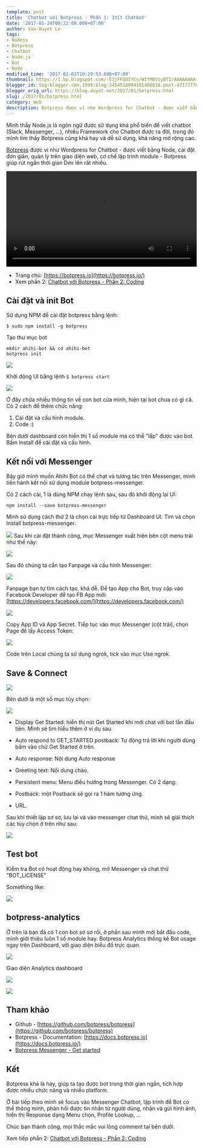 ```yaml
---
template: post
title: 'Chatbot với Botpress - Phần 1: Init Chatbot'
date: '2017-01-24T00:22:00.000+07:00'
author: Van-Duyet Le
tags:
- Nodejs
- Botpress
- Chatbot
- Node.js
- Bot
- Node
modified_time: '2017-02-03T10:29:53.696+07:00'
thumbnail: https://1.bp.blogspot.com/-E3jFFQUIYCs/WIYM0StyBTI/AAAAAAAAihE/voCjyxjUDMcfR7dIoMfX7bdbLnaoaOASQCLcB/s1600/Screenshot%2Bfrom%2B2017-01-23%2B21-01-28.png
blogger_id: tag:blogger.com,1999:blog-3454518094181460838.post-471777703623476548
blogger_orig_url: https://blog.duyet.net/2017/01/botpress.html
slug: /2017/01/botpress.html
category: Web
description: Botpress được ví như Wordpress for Chatbot - được viết bằng Node, cài đặt đơn giản, quản lý trên giao diện web, cơ chế lập trình module - Botpress giúp rút ngắn thời gian Dev lên rất nhiều.
---
```


Mình thấy Node.js là ngôn ngữ được sử dụng khá phổ biến để viết chatbot (Slack, Messenger, ...), nhiều Framework cho Chatbot được ra đời, trong đó mình tìm thấy Botpress cũng khá hay và dễ sử dụng, khả năng mở rộng cao.

[Botpress](https://botpress.io/?ref=duyetdev.com) được ví như Wordpress for Chatbot - được viết bằng Node, cài đặt đơn giản, quản lý trên giao diện web, cơ chế lập trình module - Botpress giúp rút ngắn thời gian Dev lên rất nhiều.

<div>
  <video autoplay="" controls="" loop="" width="100%">
    <source src="https://botpress.io/video/video_0.mp4" type="video/mp4"></source>
    Your browser does not support HTML5 video.
  </video>
</div>


- Trang chủ: [https://botpress.io](https://botpress.io/)
- Xem phần 2: [Chatbot với Botpress - Phần 2: Coding](https://blog.duyet.net/2017/01/botpress-p2.html#.WJP5EhJ97_g)

## Cài đặt và init Bot ##
Sử dụng NPM để cài đặt botpress bằng lệnh:

```
$ sudo npm install -g botpress
```

Tạo thư mục bot

```
mkdir ahihi-bot && cd ahihi-bot
botpress init
```

[![](https://1.bp.blogspot.com/-E3jFFQUIYCs/WIYM0StyBTI/AAAAAAAAihE/voCjyxjUDMcfR7dIoMfX7bdbLnaoaOASQCLcB/s1600/Screenshot%2Bfrom%2B2017-01-23%2B21-01-28.png)](https://1.bp.blogspot.com/-E3jFFQUIYCs/WIYM0StyBTI/AAAAAAAAihE/voCjyxjUDMcfR7dIoMfX7bdbLnaoaOASQCLcB/s1600/Screenshot%2Bfrom%2B2017-01-23%2B21-01-28.png)

Khởi động UI bằng lệnh `$ botpress start`

[![](https://4.bp.blogspot.com/--N0pR5TcpI4/WIYgVGrHLCI/AAAAAAAAihU/gdwjMsbsx2c5LyHLYFn9Wp6JZN2tDeSIgCLcB/s1600/Screenshot%2Bfrom%2B2017-01-23%2B22-23-38.png)](https://4.bp.blogspot.com/--N0pR5TcpI4/WIYgVGrHLCI/AAAAAAAAihU/gdwjMsbsx2c5LyHLYFn9Wp6JZN2tDeSIgCLcB/s1600/Screenshot%2Bfrom%2B2017-01-23%2B22-23-38.png)

Ở đây chứa nhiều thông tin về con bot của mình, hiện tại bot chưa có gì cả. Có 2 cách để thêm chức năng:

1. Cài đặt và cấu hình module.
2. Code :) 

Bên dưới dashboard còn hiển thị 1 số module mà có thể "lắp" được vào bot. Bấm Install để cài đặt  và cấu hình.

## Kết nối với Messenger ##
Bây giờ mình muốn Ahihi Bot có thể chat và tương tác trên Messenger, mình tiến hành kết nối sử dụng module botpress-messenger.

Có 2 cách cài, 1 là dùng NPM chạy lệnh sau, sau đó khởi động lại UI:

```
npm install --save botpress-messenger
```

Mình sử dụng cách thứ 2 là chọn cài trực tiếp từ Dashboard UI. Tìm và chọn Install botpress-messenger.

[![](https://1.bp.blogspot.com/-M4qO1VGsQug/WIYnN9tdP0I/AAAAAAAAih0/vSRnvehsR74NymJkah4zNkAeOo-7vKvVwCK4B/s1600/Untitled%2Bdrawing%2B%25283%2529.png)](https://1.bp.blogspot.com/-M4qO1VGsQug/WIYnN9tdP0I/AAAAAAAAih0/vSRnvehsR74NymJkah4zNkAeOo-7vKvVwCK4B/s1600/Untitled%2Bdrawing%2B%25283%2529.png)
Sau khi cài đặt thành công, mục Messenger xuất hiện bên cột menu trái như thế này:

[![](https://1.bp.blogspot.com/-ZkaxhY2dQ5Y/WIYpKEZQcbI/AAAAAAAAih8/i-d53OmXtWgX_sh8zHjmcmR73Eyw19b8wCLcB/s1600/Untitled%2Bdrawing%2B%25284%2529.png)](https://1.bp.blogspot.com/-ZkaxhY2dQ5Y/WIYpKEZQcbI/AAAAAAAAih8/i-d53OmXtWgX_sh8zHjmcmR73Eyw19b8wCLcB/s1600/Untitled%2Bdrawing%2B%25284%2529.png)

Sau đó chúng ta cần tạo Fanpage và cấu hình Messenger:

[![](https://4.bp.blogspot.com/-iRUJd2KTFPw/WIYpf7mPwDI/AAAAAAAAiiA/C70RgIQmNb0WTQ6SYJOoYuFHPjxKCgX4gCLcB/s1600/Screenshot%2Bfrom%2B2017-01-23%2B23-03-39.png)](https://4.bp.blogspot.com/-iRUJd2KTFPw/WIYpf7mPwDI/AAAAAAAAiiA/C70RgIQmNb0WTQ6SYJOoYuFHPjxKCgX4gCLcB/s1600/Screenshot%2Bfrom%2B2017-01-23%2B23-03-39.png)

Fanpage bạn tự tìm cách tạo, khá dễ.
Để tạo App cho Bot, truy cập vào Facebook Developer để tạo FB App mới: [https://developers.facebook.com/](https://developers.facebook.com/)

[![](https://3.bp.blogspot.com/-fHZ4dUl8F-8/WIYqJ4Ij7HI/AAAAAAAAiiI/6LcCzSVdnzsDbOhMlVjcGMmejIZFCJ-TwCLcB/s1600/Screenshot%2Bfrom%2B2017-01-23%2B23-06-38.png)](https://3.bp.blogspot.com/-fHZ4dUl8F-8/WIYqJ4Ij7HI/AAAAAAAAiiI/6LcCzSVdnzsDbOhMlVjcGMmejIZFCJ-TwCLcB/s1600/Screenshot%2Bfrom%2B2017-01-23%2B23-06-38.png)

Copy App ID và App Secret. Tiếp tục vào mục Messenger (cột trái), chọn Page để lấy Access Token:

[![](https://4.bp.blogspot.com/-Tqat_6j0XwM/WIYrs9mVlwI/AAAAAAAAiiU/EFTdreiGffEsrnadbyeDgDEchj6qpz-BQCLcB/s1600/Screenshot%2Bfrom%2B2017-01-23%2B23-13-26.png)](https://4.bp.blogspot.com/-Tqat_6j0XwM/WIYrs9mVlwI/AAAAAAAAiiU/EFTdreiGffEsrnadbyeDgDEchj6qpz-BQCLcB/s1600/Screenshot%2Bfrom%2B2017-01-23%2B23-13-26.png)

Code trên Local chúng ta sử dụng ngrok, tick vào mục Use ngrok. 

## Save & Connect ##

[![](https://4.bp.blogspot.com/-brOoSCiXfSw/WIYtHtM77bI/AAAAAAAAiic/YQQOX7gEBosWiovhV2qjZg117CMWhqDqQCLcB/s1600/Untitled%2Bdrawing%2B%25285%2529.png)](https://4.bp.blogspot.com/-brOoSCiXfSw/WIYtHtM77bI/AAAAAAAAiic/YQQOX7gEBosWiovhV2qjZg117CMWhqDqQCLcB/s1600/Untitled%2Bdrawing%2B%25285%2529.png)

Bên dưới là một số mục tùy chọn:

[![](https://1.bp.blogspot.com/-GEau4JQ4e_M/WIYt_N6YjgI/AAAAAAAAiig/MIhlD2cVWqg0wLSDVtOV9U17pJ2zpn-LgCLcB/s1600/Screenshot%2Bfrom%2B2017-01-23%2B23-22-43.png)](https://1.bp.blogspot.com/-GEau4JQ4e_M/WIYt_N6YjgI/AAAAAAAAiig/MIhlD2cVWqg0wLSDVtOV9U17pJ2zpn-LgCLcB/s1600/Screenshot%2Bfrom%2B2017-01-23%2B23-22-43.png)

- Display Get Started: hiển thị nút Get Started khi mới chat với bot lần đầu tiên. Mình sẽ tìm hiểu thêm ở ví dụ sau.
- Auto respond to GET_STARTED postback: Tự động trả lời khi người dùng bấm vào chữ Get Started ở trên.
- Auto response: Nội dung Auto response
- Greeting text: Nội dung chào.
- Persistent menu: Menu điều hướng trong Messenger. Có 2 dạng:

- Postback: một Postback sẽ gọi ra 1 hàm tương ứng. 
- URL.

Sau khi thiết lập sơ sơ, lưu lại và vào messenger chat thử, mình sẽ giải thích các tùy chọn ở trên như sau:

[![](https://2.bp.blogspot.com/-h7Zf7KRzyLQ/WIYy3MByfnI/AAAAAAAAii0/T50EcqbGBw8K0eAh43Q25sTJQzocT2VYQCLcB/s1600/ahihi-options-chatbot.png)](https://2.bp.blogspot.com/-h7Zf7KRzyLQ/WIYy3MByfnI/AAAAAAAAii0/T50EcqbGBw8K0eAh43Q25sTJQzocT2VYQCLcB/s1600/ahihi-options-chatbot.png)

## Test bot ##

Kiểm tra Bot có hoạt động hay không, mở Messenger và chat thử "BOT_LICENSE"

Something like:

[![](https://4.bp.blogspot.com/-30_3xgRxw24/WIaw0JOX1bI/AAAAAAAAikc/lHaxnvPdIWQ6eARB_VZP0NOFxLEPwIo_gCK4B/s640/Screenshot_2017-01-24-08-38-43-824_com.facebook.orca.png)](https://4.bp.blogspot.com/-30_3xgRxw24/WIaw0JOX1bI/AAAAAAAAikc/lHaxnvPdIWQ6eARB_VZP0NOFxLEPwIo_gCK4B/s1600/Screenshot_2017-01-24-08-38-43-824_com.facebook.orca.png)

## botpress-analytics ##

Ở trên là bạn đã có 1 con bot sơ sơ rồi, ở phần sau mình mới bắt đầu code, mình giới thiệu luôn 1 số module hay. Botpress Analytics thống kê Bot usage ngay trên Dashboard, với giao diện biểu đồ trực quan.

[![](https://3.bp.blogspot.com/-tTYYLFM0zYA/WIY00M0mSyI/AAAAAAAAijE/9Y3q9G7F_g8DcxBY0A6L5oHTYXqLvsgaACK4B/s640/%255Bahihi-bot%255D%2Banalytics.png)](https://3.bp.blogspot.com/-tTYYLFM0zYA/WIY00M0mSyI/AAAAAAAAijE/9Y3q9G7F_g8DcxBY0A6L5oHTYXqLvsgaACK4B/s1600/%255Bahihi-bot%255D%2Banalytics.png)

Giao diện Analytics dashboard

[![](https://2.bp.blogspot.com/-0b3zg0i4HOI/WIY3KvyvXVI/AAAAAAAAijU/zlfRFTWIKJIdWKkDkmvJNVLc464wcs_LACK4B/s640/%255Bahihi-bot%255D%2Bbotpress-analytics-dashboard%2B%25283%2529.png)](https://2.bp.blogspot.com/-0b3zg0i4HOI/WIY3KvyvXVI/AAAAAAAAijU/zlfRFTWIKJIdWKkDkmvJNVLc464wcs_LACK4B/s1600/%255Bahihi-bot%255D%2Bbotpress-analytics-dashboard%2B%25283%2529.png)

[![](https://2.bp.blogspot.com/-6sixXbkvC_0/WIY3dShgPYI/AAAAAAAAijc/VWtGDUN3Bdo7eK8N4XwLmbzISTNxqXyOACK4B/s1600/%255Bahihi-bot%255D%2Bbotpress-analytics-dashboard%2B%25284%2529.png)](https://2.bp.blogspot.com/-6sixXbkvC_0/WIY3dShgPYI/AAAAAAAAijc/VWtGDUN3Bdo7eK8N4XwLmbzISTNxqXyOACK4B/s1600/%255Bahihi-bot%255D%2Bbotpress-analytics-dashboard%2B%25284%2529.png)

## Tham khảo ##

- Github - [https://github.com/botpress/botpress](https://github.com/botpress/botpress)
- Botpress - Documentation: [https://docs.botpress.io](https://docs.botpress.io/)
- [Botpress Messenger - Get started](https://github.com/botpress/botpress-messenger#get-started)

## Kết  ##

Botpress khá là hay, giúp ta tạo được bot trong thời gian ngắn, tích hợp được nhiều chức năng và nhiều platform. 

Ở bài tiếp theo mình sẽ focus vào Messenger Chatbot, lập trình để Bot có thể thông minh, phản hồi được tin nhắn từ người dùng, nhận và gửi hình ảnh, hiển thị Response dạng Menu chọn, Profile Lookup, ... 

Chúc bạn thành công, mọi thắc mắc vui lòng comment tại bên dưới.

Xem tiếp phần 2: [Chatbot với Botpress - Phần 2: Coding](https://blog.duyet.net/2017/01/botpress-p2.html#.WJP5EhJ97_g)
